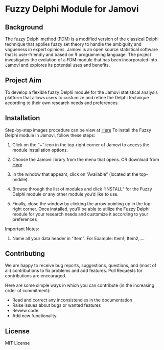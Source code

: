 # Fuzzy Delphi Module for Jamovi
## Background
The fuzzy Delphi method (FDM) is a modified version of the classical Delphi technique that applies fuzzy set theory to handle the ambiguity and vagueness in expert opinions. Jamovi is an open source statistical software that is user-friendly and based on R programming language. The project investigates the evolution of a FDM module that has been incorporated into Jamovi and explores its potential uses and benefits.

## Project Aim
To develop a flexible fuzzy Delphi module for the Jamovi statistical analysis platform that allows users to customize and refine the Delphi technique according to their own research needs and preferences.

## Installation
Step-by-step images procedure can be view at [Here]()
To install the Fuzzy Delphi module in Jamovi, follow these steps:

1. Click on the “+” icon in the top-right corner of Jamovi to access the module installation options.
2. Choose the Jamovi library from the menu that opens. OR download from [Here](https://github.com/lerlerchan/FuzzyDelpiJmv/blob/main/FuzzyDelphiJmv_0.0.0.jmo)

3. In the window that appears, click on “Available” (located at the top-middle).
4. Browse through the list of modules and click “INSTALL” for the Fuzzy Delphi module or any other module you’d like to use.
5. Finally, close the window by clicking the arrow pointing up in the top-right corner.
Once installed, you’ll be able to utilize the Fuzzy Delphi module for your
research needs and customize it according to your preferences

Important Notes:
1. Name all your data header in "Item<number>". For Example: Item1, Item2,....

## Contributing
We are happy to receive bug reports, suggestions, questions, and (most of all) contributions to fix problems and add features. Pull Requests for contributions are encouraged.

Here are some simple ways in which you can contribute (in the increasing order of commitment):

- Read and correct any inconsistencies in the documentation
- Raise issues about bugs or wanted features
- Review code
- Add new functionality

## License

MIT License

